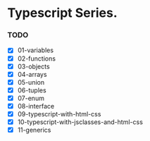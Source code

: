 # Typescript Series.

### TODO 
- [x] 01-variables
- [x] 02-functions
- [x] 03-objects
- [x] 04-arrays
- [x] 05-union
- [x] 06-tuples
- [x] 07-enum
- [x] 08-interface
- [x] 09-typescript-with-html-css
- [x] 10-typescript-with-jsclasses-and-html-css
- [x] 11-generics
